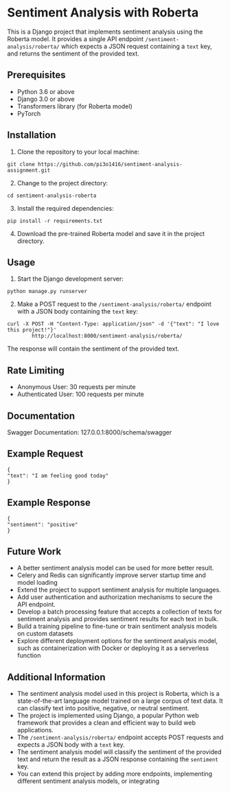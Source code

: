 <h1>Sentiment Analysis with Roberta</h1>

<p>This is a Django project that implements sentiment analysis using the Roberta model. It provides a single API endpoint
    <code>/sentiment-analysis/roberta/</code> which expects a JSON request containing a <code>text</code> key, and returns
    the sentiment of the provided text.</p>

<h2>Prerequisites</h2>

<ul>
    <li>Python 3.6 or above</li>
    <li>Django 3.0 or above</li>
    <li>Transformers library (for Roberta model)</li>
    <li>PyTorch</li>
</ul>

<h2>Installation</h2>

<ol>
    <li>Clone the repository to your local machine:</li>
</ol>

<pre><code>git clone https://github.com/pi3o1416/sentiment-analysis-assignment.git</code></pre>

<ol start="2">
    <li>Change to the project directory:</li>
</ol>

<pre><code>cd sentiment-analysis-roberta</code></pre>

<ol start="3">
    <li>Install the required dependencies:</li>
</ol>

<pre><code>pip install -r requirements.txt</code></pre>

<ol start="4">
    <li>Download the pre-trained Roberta model and save it in the project directory.</li>
</ol>

<h2>Usage</h2>

<ol>
    <li>Start the Django development server:</li>
</ol>

<pre><code>python manage.py runserver</code></pre>

<ol start="2">
    <li>Make a POST request to the <code>/sentiment-analysis/roberta/</code> endpoint with a JSON body containing the
        <code>text</code> key:</li>
</ol>

<pre><code>curl -X POST -H "Content-Type: application/json" -d '{"text": "I love this project!"}'
        http://localhost:8000/sentiment-analysis/roberta/</code></pre>

<p>The response will contain the sentiment of the provided text.</p>

<h2>Rate Limiting</h2>
<ul>
    <li>Anonymous User: 30 requests per minute</li>
    <li>Authenticated User: 100 requests per minute</li>
</ul>

<h2>Documentation</h2>

<p> Swagger Documentation: <a>127.0.0.1:8000/schema/swagger </p>

<h2>Example Request</h2>

<pre><code>{
"text": "I am feeling good today"
}</code></pre>

<h2>Example Response</h2>

<pre><code>{
"sentiment": "positive"
}</code></pre>

<h2>Future Work</h2>

<ul>
    <li>A better sentiment analysis model can be used for more better result.</li>
    <li>Celery and Redis can significantly improve server startup time and model loading</li>
    <li>Extend the project to support sentiment analysis for multiple languages.</li>
    <li>Add user authentication and authorization mechanisms to secure the API endpoint.</li>
    <li>Develop a batch processing feature that accepts a collection of texts for sentiment analysis and provides sentiment results for each text in bulk.</li>
    <li>Build a training pipeline to fine-tune or train sentiment analysis models on custom datasets</li>
    <li>Explore different deployment options for the sentiment analysis model, such as containerization with Docker or deploying it as a serverless function</li>
</ul>

<h2>Additional Information</h2>

<ul>
    <li>The sentiment analysis model used in this project is Roberta, which is a state-of-the-art language model trained
        on a large corpus of text data. It can classify text into positive, negative, or neutral sentiment.</li>
    <li>The project is implemented using Django, a popular Python web framework that provides a clean and efficient way
        to build web applications.</li>
    <li>The <code>/sentiment-analysis/roberta/</code> endpoint accepts POST requests and expects a JSON body with a
        <code>text</code> key.</li>
    <li>The sentiment analysis model will classify the sentiment of the provided text and return the result as a JSON
        response containing the <code>sentiment</code> key.</li>
    <li>You can extend this project by adding more endpoints, implementing different sentiment analysis models, or
        integrating
    </li>
</ul>

